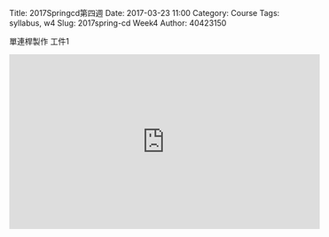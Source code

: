 Title: 2017Springcd第四週
Date: 2017-03-23 11:00
Category: Course
Tags: syllabus, w4
Slug: 2017spring-cd Week4
Author: 40423150

<!-- PELICAN_END_SUMMARY -->

單連桿製作 工件1


<iframe width="560" height="315" src="https://www.youtube.com/embed/J529Z0CaixE" frameborder="0" allowfullscreen></iframe>



